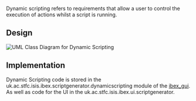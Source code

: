 Dynamic scripting refers to requirements that allow a user to control the execution of actions whilst a script is running.

## Design

![UML Class Diagram for Dynamic Scripting](https://raw.githubusercontent.com/wiki/ISISComputingGroup/ibex_developers_manual/DynamicScripting.drawio.png)


## Implementation

Dynamic Scripting code is stored in the uk.ac.stfc.isis.ibex.scriptgenerator.dynamicscripting module of the [ibex_gui](https://github.com/ISISComputingGroup/ibex_gui). As well as code for the UI in the uk.ac.stfc.isis.ibex.ui.scriptgenerator.

